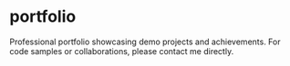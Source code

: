 # portfolio
Professional portfolio showcasing demo projects and achievements. For code samples or collaborations, please contact me directly.
